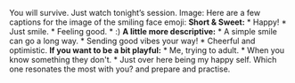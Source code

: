 You will survive. Just watch tonight’s session.
Image: Here are a few captions for the image of the smiling face emoji:
**Short & Sweet:** * Happy! * Just smile. * Feeling good. * :) **A little more
descriptive:** * A simple smile can go a long way. * Sending good vibes your
way! * Cheerful and optimistic. **If you want to be a bit playful:** * Me,
trying to adult. * When you know something they don't. * Just over here being
my happy self. Which one resonates the most with you?
and prepare and practise.